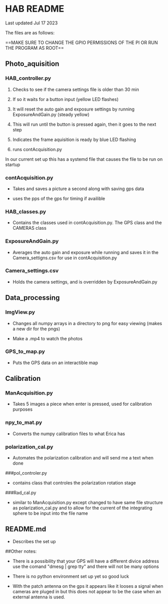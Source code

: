 # HAB README
Last updated Jul 17 2023

The files are as follows:

==MAKE SURE TO CHANGE THE GPIO PERMISSIONS OF THE PI OR RUN THE PROGRAM AS ROOT==

## Photo_aquisition

### HAB_controller.py

1. Checks to see if the camera settings file is older than 30 min 

2. If so it waits for a button input (yellow LED flashes)
	
3. It will reset the auto gain and exposure settings by running ExposureAndGain.py (steady yellow)
	
4. This will run until the button is pressed again, then it goes to the next step
	
5. Indicates the frame aquisition is ready by blue LED flashing
	
6. runs contAcquisition.py
	
In our current set up this has a systemd file that causes the file to be run on startup

### contAcquisition.py

- Takes and saves a picture a second along with saving gps data
	
- uses the pps of the gps for timing if availible

### HAB_classes.py

- Contains the classes used in contAcquisition.py. The GPS class and the CAMERAS class
	
### ExposureAndGain.py

- Averages the auto gain and exposure while running and saves it in the Camera_settigns.csv for use in contAcquisition.py
	
### Camera_settings.csv

- Holds the camera settings, and is overridden by ExposureAndGain.py


## Data_processing
	
### ImgView.py

- Changes all numpy arrays in a directory to png for easy viewing (makes a new dir for the pngs)

- Make a .mp4 to watch the photos

### GPS_to_map.py

- Puts the GPS data on an interactible map
	

## Calibration

### ManAcquisition.py

- Takes 5 images a piece when enter is pressed, used for calibration purposes

### npy_to_mat.py

- Converts the numpy calibration files to what Erica has

### polarization_cal.py

- Automates the polarization calibration and will send me a text when done

###pol_controler.py

- contains class that controles the polarization rotation stage

###Rad_cal.py

- similar to ManAcquisition.py except changed to have same file structure as polarization_cal.py and to allow for the current of the integrating sphere to be input into the file name

	

## README.md

- Describes the set up
	

##Other notes:

- There is a possibility that your GPS will have a different divice address use the comand "dmesg | grep tty" and there will not be many options

- There is no python environment set up yet so good luck

- With the patch antenna on the gps it appears like it looses a signal when cameras are pluged in but this does not appear to be the case when an external antenna is used. 


